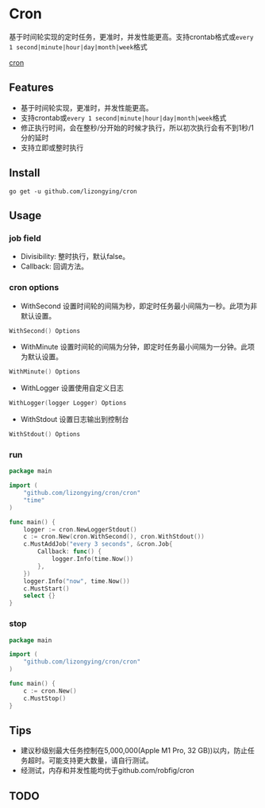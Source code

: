 # Cron

基于时间轮实现的定时任务，更准时，并发性能更高。支持crontab格式或`every 1 second|minute|hour|day|month|week`格式

[cron](https://github.com/lizongying/cron)

## Features

* 基于时间轮实现，更准时，并发性能更高。
* 支持crontab或`every 1 second|minute|hour|day|month|week`格式
* 修正执行时间，会在整秒/分开始的时候才执行，所以初次执行会有不到1秒/1分的延时
* 支持立即或整时执行

## Install

```shell
go get -u github.com/lizongying/cron
```

## Usage

### job field

* Divisibility: 整时执行，默认false。
* Callback: 回调方法。

### cron options

* WithSecond 设置时间轮的间隔为秒，即定时任务最小间隔为一秒。此项为非默认设置。

```go
WithSecond() Options
```

* WithMinute 设置时间轮的间隔为分钟，即定时任务最小间隔为一分钟。此项为默认设置。

```go
WithMinute() Options
```

* WithLogger 设置使用自定义日志

```go
WithLogger(logger Logger) Options
```

* WithStdout 设置日志输出到控制台

```go
WithStdout() Options
```

### run

```go
package main

import (
	"github.com/lizongying/cron/cron"
	"time"
)

func main() {
	logger := cron.NewLoggerStdout()
	c := cron.New(cron.WithSecond(), cron.WithStdout())
	c.MustAddJob("every 3 seconds", &cron.Job{
		Callback: func() {
			logger.Info(time.Now())
		},
	})
	logger.Info("now", time.Now())
	c.MustStart()
	select {}
}

```

### stop

```go
package main

import (
	"github.com/lizongying/cron/cron"
)

func main() {
	c := cron.New()
	c.MustStop()
}

```

## Tips

* 建议秒级别最大任务控制在5,000,000(Apple M1 Pro, 32 GB))以内，防止任务超时。可能支持更大数量，请自行测试。
* 经测试，内存和并发性能均优于github.com/robfig/cron

## TODO
